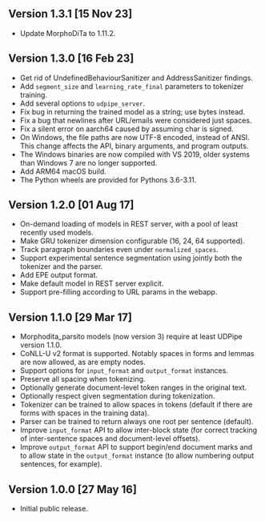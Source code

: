 Version 1.3.1 [15 Nov 23]
-------------------------
- Update MorphoDiTa to 1.11.2.


Version 1.3.0 [16 Feb 23]
-------------------------
- Get rid of UndefinedBehaviourSanitizer and AddressSanitizer findings.
- Add `segment_size` and `learning_rate_final` parameters to tokenizer training.
- Add several options to `udpipe_server`.
- Fix bug in returning the trained model as a string; use bytes instead.
- Fix a bug that newlines after URL/emails were considered just spaces.
- Fix a silent error on aarch64 caused by assuming char is signed.
- On Windows, the file paths are now UTF-8 encoded, instead of ANSI.
  This change affects the API, binary arguments, and program outputs.
- The Windows binaries are now compiled with VS 2019, older systems
  than Windows 7 are no longer supported.
- Add ARM64 macOS build.
- The Python wheels are provided for Pythons 3.6-3.11.


Version 1.2.0 [01 Aug 17]
-------------------------
- On-demand loading of models in REST server, with a pool
  of least recently used models.
- Make GRU tokenizer dimension configurable (16, 24, 64 supported).
- Track paragraph boundaries even under `normalized_spaces`.
- Support experimental sentence segmentation using
  jointly both the tokenizer and the parser.
- Add EPE output format.
- Make default model in REST server explicit.
- Support pre-filling according to URL params in the webapp.


Version 1.1.0 [29 Mar 17]
-------------------------
- Morphodita_parsito models (now version 3) require at least
  UDPipe version 1.1.0.
- CoNLL-U v2 format is supported. Notably spaces in forms
  and lemmas are now allowed, as are empty nodes.
- Support options for `input_format` and `output_format` instances.
- Preserve all spacing when tokenizing.
- Optionally generate document-level token ranges in the original text.
- Optionally respect given segmentation during tokenization.
- Tokenizer can be trained to allow spaces in tokens
  (default if there are forms with spaces in the training data).
- Parser can be trained to return always one root per sentence (default).
- Improve `input_format` API to allow inter-block state (for correct
  tracking of inter-sentence spaces and document-level offsets).
- Improve `output_format` API to support begin/end document marks
  and to allow state in the `output_format` instance (to allow
  numbering output sentences, for example).


Version 1.0.0 [27 May 16]
-------------------------
- Initial public release.
